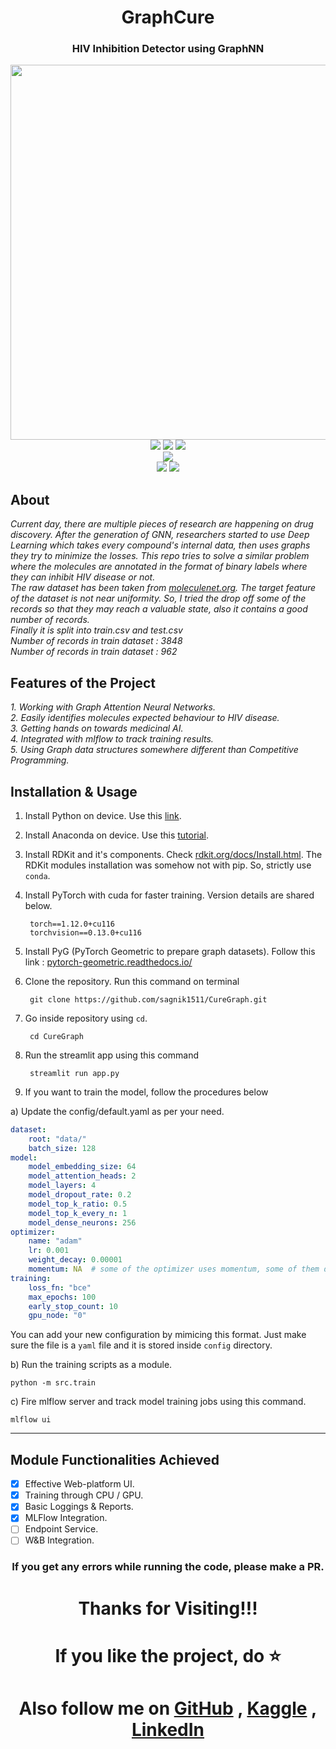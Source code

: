<div align="center">
<h1>GraphCure</h1>
<h3>HIV Inhibition Detector using GraphNN</h3>
<img width="600px" src="https://github.com/sagnik1511/CureGraph/blob/main/assets/banner.png"><br>
<img src="https://github.com/sagnik1511/CureGraph/blob/main/assets/love.svg">
<img src="https://github.com/sagnik1511/CureGraph/blob/main/assets/python.svg">
<img src="https://github.com/sagnik1511/CureGraph/blob/main/assets/sci.svg"><br>
<img src="https://github.com/sagnik1511/CureGraph/blob/main/assets/gnn.svg"><br>
<img src="https://github.com/sagnik1511/CureGraph/blob/main/assets/pt.svg">
<img src="https://github.com/sagnik1511/CureGraph/blob/main/assets/st.svg">
</div>


<h2>About</h2>
<i>Current day, there are multiple pieces of research are happening on drug discovery. After the generation of GNN, researchers started to use Deep Learning which takes every compound's internal data, then uses graphs they try to minimize the losses. This repo tries to solve a similar problem where the molecules are annotated in the format of binary labels where they can inhibit HIV disease or not.</i><br>
<i>The raw dataset has been taken from <a href="https://moleculenet.org/">moleculenet.org</a>. The target feature of the dataset is not near uniformity. So, I tried the drop off some of the records so that they may reach a valuable state, also it contains a good number of records.</i><br>
<i>Finally it is split into train.csv and test.csv</i><br>
<i>Number of records in train dataset : 3848</i><br>
<i>Number of records in train dataset : 962</i><br>

<h2>Features of the Project</h2>
<i>1. Working with Graph Attention Neural Networks.</i><br>
<i>2. Easily identifies molecules expected behaviour to HIV disease.</i><br>
<i>3. Getting hands on towards medicinal AI.</i><br>
<i>4. Integrated with mlflow to track training results.</i><br>
<i>5. Using Graph data structures somewhere different than Competitive Programming.</i>

## Installation & Usage
1. Install Python on device. Use this [link](https://www.python.org/downloads/).
2. Install Anaconda on device. Use this [tutorial](https://docs.anaconda.com/anaconda/install/).
3. Install RDKit and it's components. Check [rdkit.org/docs/Install.html](https://www.rdkit.org/docs/Install.html). The RDKit modules installation was somehow not with pip. So, strictly use `conda`. 
4. Install PyTorch with cuda for faster training.
Version details are shared below.

    
        torch==1.12.0+cu116
        torchvision==0.13.0+cu116
5. Install PyG (PyTorch Geometric to prepare graph datasets). Follow this link : [pytorch-geometric.readthedocs.io/](https://pytorch-geometric.readthedocs.io/en/latest/notes/installation.html)
6. Clone the repository. Run this command on terminal

        git clone https://github.com/sagnik1511/CureGraph.git
7. Go inside repository using `cd`.
   
        cd CureGraph
8. Run the streamlit app using this command

        streamlit run app.py

9. If you want to train the model, follow the procedures below
    
a) Update the config/default.yaml as per your need.

```yaml
dataset:
    root: "data/"
    batch_size: 128
model:
    model_embedding_size: 64
    model_attention_heads: 2
    model_layers: 4
    model_dropout_rate: 0.2
    model_top_k_ratio: 0.5
    model_top_k_every_n: 1
    model_dense_neurons: 256
optimizer:
    name: "adam"
    lr: 0.001
    weight_decay: 0.00001
    momentum: NA  # some of the optimizer uses momentum, some of them don't. Use NA in case there are no parameter like momentum
training:
    loss_fn: "bce"
    max_epochs: 100
    early_stop_count: 10
    gpu_node: "0"
````
You can add your new configuration by mimicing this format. Just make sure the file is a `yaml` file and it is stored inside `config` directory.

b) Run the training scripts as a module.

    python -m src.train

c) Fire mlflow server and track model training jobs using this command.

    mlflow ui

---

## Module Functionalities Achieved

- [x] Effective Web-platform UI.
- [x] Training through CPU / GPU.
- [x] Basic Loggings & Reports.
- [x] MLFlow Integration.
- [ ] Endpoint Service.
- [ ] W&B Integration.

<div align = "center">
<h3>If you get any errors while running the code, please make a PR.</h3>
<h1>Thanks for Visiting!!!</h1>
<h1>If you like the project, do ⭐</h1>
</div>

<div align = "center"><h1>Also follow me on <a href="https://github.com/sagnik1511">GitHub</a> , <a href="https://kaggle.com/sagnik1511">Kaggle</a> , <a href="https://in.linkedin.com/in/sagnik1511">LinkedIn</a></h1></div>
